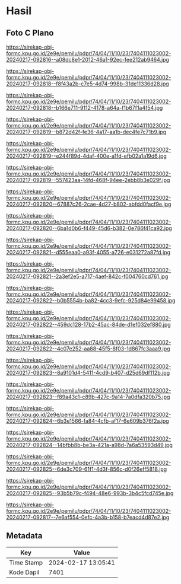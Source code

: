 # Hasil

## Foto C Plano

https://sirekap-obj-formc.kpu.go.id/2e9e/pemilu/pdpr/74/04/11/10/23/7404111023002-20240217-092816--a08dc8e1-2012-46a1-92ec-fee212ab9464.jpg

https://sirekap-obj-formc.kpu.go.id/2e9e/pemilu/pdpr/74/04/11/10/23/7404111023002-20240217-092818--f8f43a2b-c7e5-4d74-998b-31de11336d28.jpg

https://sirekap-obj-formc.kpu.go.id/2e9e/pemilu/pdpr/74/04/11/10/23/7404111023002-20240217-092818--b166e711-9112-4178-a64a-f1b67f1a4f54.jpg

https://sirekap-obj-formc.kpu.go.id/2e9e/pemilu/pdpr/74/04/11/10/23/7404111023002-20240217-092819--b872d42f-fe36-4a17-aa1b-dec4fe7c71b9.jpg

https://sirekap-obj-formc.kpu.go.id/2e9e/pemilu/pdpr/74/04/11/10/23/7404111023002-20240217-092819--e244f89d-4daf-400e-a1fd-efb02a1a19d6.jpg

https://sirekap-obj-formc.kpu.go.id/2e9e/pemilu/pdpr/74/04/11/10/23/7404111023002-20240217-092819--557423aa-14fd-468f-94ee-2ebb8b3e029f.jpg

https://sirekap-obj-formc.kpu.go.id/2e9e/pemilu/pdpr/74/04/11/10/23/7404111023002-20240217-092820--67887c26-2cae-4d27-b802-abfdd0facf9e.jpg

https://sirekap-obj-formc.kpu.go.id/2e9e/pemilu/pdpr/74/04/11/10/23/7404111023002-20240217-092820--6ba1d0b6-f449-45d6-b382-0e786f41ca92.jpg

https://sirekap-obj-formc.kpu.go.id/2e9e/pemilu/pdpr/74/04/11/10/23/7404111023002-20240217-092821--d555eaa0-a93f-4055-a726-e031272a87fd.jpg

https://sirekap-obj-formc.kpu.go.id/2e9e/pemilu/pdpr/74/04/11/10/23/7404111023002-20240217-092821--2a3ef2e5-a717-4aef-842c-f004760cd761.jpg

https://sirekap-obj-formc.kpu.go.id/2e9e/pemilu/pdpr/74/04/11/10/23/7404111023002-20240217-092822--b0b5554b-ba82-4cc3-9efc-925d84e99458.jpg

https://sirekap-obj-formc.kpu.go.id/2e9e/pemilu/pdpr/74/04/11/10/23/7404111023002-20240217-092822--459dc128-17b2-45ac-84de-d1ef032ef880.jpg

https://sirekap-obj-formc.kpu.go.id/2e9e/pemilu/pdpr/74/04/11/10/23/7404111023002-20240217-092822--4c07e252-aa88-45f5-8f03-1d867fc3aaa9.jpg

https://sirekap-obj-formc.kpu.go.id/2e9e/pemilu/pdpr/74/04/11/10/23/7404111023002-20240217-092823--8a9101d4-5411-4cd9-b407-d25d69df112b.jpg

https://sirekap-obj-formc.kpu.go.id/2e9e/pemilu/pdpr/74/04/11/10/23/7404111023002-20240217-092823--f89a43c1-c89b-427c-9a14-7a0dfa320b75.jpg

https://sirekap-obj-formc.kpu.go.id/2e9e/pemilu/pdpr/74/04/11/10/23/7404111023002-20240217-092824--6b3e1566-fa84-4cfb-af17-6e609b376f2a.jpg

https://sirekap-obj-formc.kpu.go.id/2e9e/pemilu/pdpr/74/04/11/10/23/7404111023002-20240217-092824--14bfbb8b-be3a-421a-a98d-7a6a53593d49.jpg

https://sirekap-obj-formc.kpu.go.id/2e9e/pemilu/pdpr/74/04/11/10/23/7404111023002-20240217-092825--6de3c709-61f1-4d3f-856c-d0f26eff5818.jpg

https://sirekap-obj-formc.kpu.go.id/2e9e/pemilu/pdpr/74/04/11/10/23/7404111023002-20240217-092825--93b5b79c-f494-48e6-993b-3b4c5fcd745e.jpg

https://sirekap-obj-formc.kpu.go.id/2e9e/pemilu/pdpr/74/04/11/10/23/7404111023002-20240217-092817--7e6af554-0efc-4a3b-b158-b7eacd4d87e2.jpg


## Metadata

| Key        | Value               |
| ---------- | ------------------- |
| Time Stamp | 2024-02-17 13:05:41 |
| Kode Dapil | 7401                |



